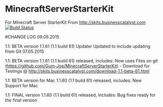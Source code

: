 # MinecraftServerStarterKit
For Minecraft Server StarterKit
From http://skits.businesscatalyst.com
 [![Build Status](https://github.com/Gum-Joe/MinecraftServerStarterKit?branch=master)](https://github.com/Gum-Joe/MinecraftServerStarterKit)


#CHANGE LOG
09.05.2015

1.1: BETA version 1.1.61 (1.1 build 61) Updater Updated to include updating from Git
07.05.2015

1.1: BETA version 1.1.61 (1.1 build 61) released, includes:
Now uses Files on git (https://github.com/Gum-Joe/MinecraftServerStarterKit) - Download for Testings @ http://skits.businesscatalyst.com/download-1.1-beta-61.html

1.1: BETA version for Mac 1.1.60 (1.1 build 61) released, includes:
New Support for Mac

1.1: FINAL version 1.1.60 (1.1 build 61) released, includes:
Bug fixes ready for the final version

